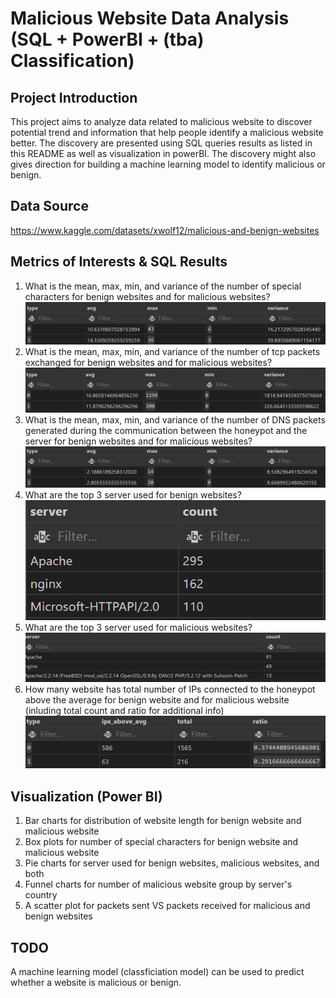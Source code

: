 # Malicious Website Data Analysis (SQL + PowerBI + (tba) Classification)

## Project Introduction

This project aims to analyze data related to malicious website to discover potential trend and information that help people identify a malicious website better. The discovery are presented using SQL queries results as listed in this README as well as visualization in powerBI. The discovery might also gives direction for building a machine learning model to identify malicious or benign.

## Data Source

https://www.kaggle.com/datasets/xwolf12/malicious-and-benign-websites

## Metrics of Interests & SQL Results
1. What is the mean, max, min, and variance of the number of special characters for benign websites and for malicious websites?
![alt text](<SQL Results/query_1.png>)
2. What is the mean, max, min, and variance of the number of tcp packets exchanged for benign websites and for malicious websites?
![alt text](<SQL Results/query_2.png>)
3. What is the mean, max, min, and variance of the number of DNS packets generated during the communication between the honeypot and the server for benign websites and for malicious websites?
![alt text](<SQL Results/query_3.png>)
4. What are the top 3 server used for benign websites?
![alt text](<SQL Results/query_4.png>)
5. What are the top 3 server used for malicious websites?
![alt text](<SQL Results/query_5.png>)
6. How many website has total number of IPs connected to the honeypot above the average for benign website and for malicious website (inluding total count and ratio for additional info)
![alt text](<SQL Results/query_6.png>)

## Visualization (Power BI)
1. Bar charts for distribution of website length for benign website and malicious website
2. Box plots for number of special characters for benign website and malicious website
3. Pie charts for server used for benign websites, malicious websites, and both
4. Funnel charts for number of malicious website group by server's country
5. A scatter plot for packets sent VS packets received for malicious and benign websites

## TODO
A machine learning model (classficiation model) can be used to predict whether a website is malicious or benign. 